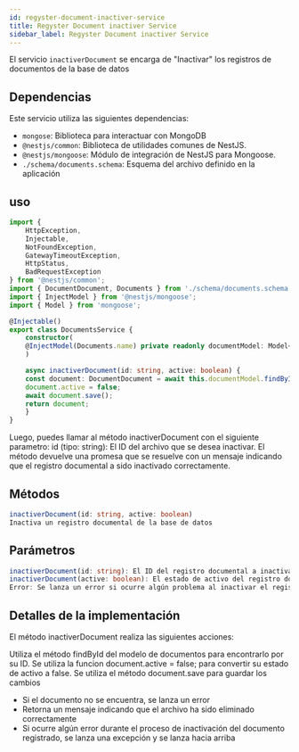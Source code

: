 ```yaml
---
id: regyster-document-inactiver-service
title: Regyster Document inactiver Service
sidebar_label: Regyster Document inactiver Service
---
```


El servicio `inactiverDocument` se encarga de "Inactivar" los registros de documentos de la base de datos

## Dependencias

Este servicio utiliza las siguientes dependencias:

- `mongose`: Biblioteca para interactuar con MongoDB
- `@nestjs/common`: Biblioteca de utilidades comunes de NestJS.
- `@nestjs/mongoose`: Módulo de integración de NestJS para Mongoose.
- `./schema/documents.schema`: Esquema del archivo definido en la aplicación

## uso

```typescript
import { 
	HttpException, 
	Injectable, 
	NotFoundException, 
	GatewayTimeoutException, 
	HttpStatus,
	BadRequestException
} from '@nestjs/common';
import { DocumentDocument, Documents } from './schema/documents.schema';
import { InjectModel } from '@nestjs/mongoose';
import { Model } from 'mongoose';

@Injectable()
export class DocumentsService {
	constructor(
	@InjectModel(Documents.name) private readonly documentModel: Model<DocumentDocument>
	)

	async inactiverDocument(id: string, active: boolean) {
	const document: DocumentDocument = await this.documentModel.findById(id);
	document.active = false;
	await document.save();
	return document;
	}
}
```

Luego, puedes llamar al método inactiverDocument con el siguiente parametro:
id (tipo: string): El ID del archivo que se desea inactivar.
El método devuelve una promesa que se resuelve con un mensaje indicando que el registro documental a sido inactivado correctamente.

## Métodos
```typescript
inactiverDocument(id: string, active: boolean)
Inactiva un registro documental de la base de datos
```

## Parámetros 
```typescript
inactiverDocument(id: string): El ID del registro documental a inactivar.
inactiverDocument(active: boolean): El estado de activo del registro documental encontrado
Error: Se lanza un error si ocurre algún problema al inactivar el registro documental
```

## Detalles de la implementación
El método inactiverDocument realiza las siguientes acciones:

Utiliza el método findById del modelo de documentos para encontrarlo por su ID.
Se utiliza la funcion document.active = false; para convertir su estado de activo a false.
Se utiliza el método document.save para guardar los cambios
- Si el documento no se encuentra, se lanza un error
- Retorna un mensaje indicando que el archivo ha sido eliminado correctamente
- Si ocurre algún error durante el proceso de inactivación del documento registrado, se lanza una excepción y se lanza hacia arriba
